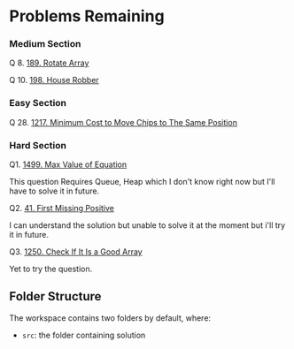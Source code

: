 # Problems Remaining

### Medium Section

Q 8. [189. Rotate Array](https://leetcode.com/problems/rotate-array/)

Q 10. [198. House Robber](https://leetcode.com/problems/house-robber/)


### Easy Section

Q 28. [1217. Minimum Cost to Move Chips to The Same Position](https://leetcode.com/problems/minimum-cost-to-move-chips-to-the-same-position/)

### Hard Section

Q1. [1499. Max Value of Equation](https://leetcode.com/problems/max-value-of-equation/)

This question Requires Queue, Heap which I don't know right now but I'll have to solve it in future.

Q2. [41. First Missing Positive](https://leetcode.com/problems/first-missing-positive/)

I can understand the solution but unable to solve it at the moment but i'll try it in future.

Q3. [1250. Check If It Is a Good Array](https://leetcode.com/problems/check-if-it-is-a-good-array/)

Yet to try the question.


## Folder Structure

The workspace contains two folders by default, where:

- `src`: the folder containing solution
